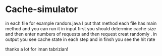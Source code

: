 # Cache-simulator
in each file for example random.java I put that method
each file has main method and you can run it 
in input first you should determine cache size and then enter numbers of requests and then request creat randomly .
in output you see cache state in each step and in finsh you see the hit rate

thanks a lot for iman tabrizian! 
